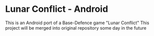 # Lunar Conflict - Android
This is an Android port of a Base-Defence game "Lunar Conflict"
This project will be merged into original repository some day in the future
